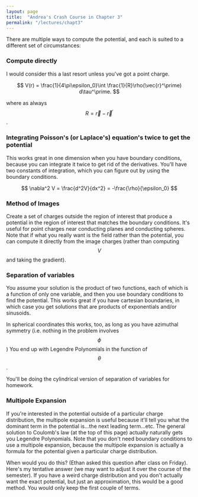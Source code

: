 ```yaml
---
layout: page
title:  "Andrea's Crash Course in Chapter 3"
permalink: "/lectures/chapt3"
---
```


There are multiple ways to compute the potential, and each is suited to a different set of circumstances:

### Compute directly
I would consider this a last resort unless you've got a point charge.

$$
V(r) = \frac{1}{4\pi\epsilon_0}\int \frac{1}{R}\rho(\vec{r}^\prime) d\tau^\prime.
$$

where as always $$R = \vec{r} - \vec{r}^\prime$$.

### Integrating Poisson's (or Laplace's) equation's twice to get the potential
This works great in one dimension when you have boundary conditions, 
because you can integrate it twice to get rid of the derivatives.  You'll
have two constants of integration, which you can figure out by using the 
boundary conditions. 

$$
\nabla^2 V = \frac{d^2V}{dx^2} = -\frac{\rho}{\epsilon_0}
$$

### Method of Images
Create a set of charges outside the region of interest that produce 
a potential in the region of interest that matches the boundary conditions.
It's useful for point charges near conducting planes and conducting spheres. 
Note that if what you really want is the field rather than the potential, you
can compute it directly from the image charges (rather than computing $$V$$
and taking the gradient).

### Separation of variables
You assume your solution is the product of two functions, each of which
is a function of only one variable, and then you use boundary conditions
to find the potential.
This works great if you have cartesian boundaries, in which case you 
get solutions that are products of exponentials and/or sinusoids.

In spherical coordinates this works, too, as long as you have azimuthal
symmetry (i.e. nothing in the problem involves $$\phi$$) You end up with Legendre Polynomials in the function of $$\theta$$. 

You'll be doing the cylindrical version of separation of variables for homework.

### Multipole Expansion
If you're interested in the potential outside of a particular charge distribution,
the multipole expansion is useful because it'll tell you what the 
dominant term in the potential is...the next leading term...etc.
The general solution to Coulomb's law (at the top of this page) actually
naturally gets you Legendre Polynomials.  Note that you don't need boundary
conditions to use a multipole expansion, because the multipole expansion
is actually a formula for the potential given a particular charge distribution.

When would you do this?  (Ethan asked this question after class on Friday). Here's
my tentative answer (we may want to adjust it over the course of the semester). If
you have a weird charge distribution and you don't actually want the exact
potential, but just an approximation, this would be a good method.  You would only
keep the first couple of terms.
